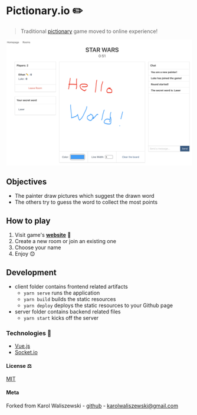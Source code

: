 # Pictionary.io ✏️

> Traditional [pictionary](https://en.wikipedia.org/wiki/Pictionary) game moved to online experience!

![](screenshot.png)

## Objectives
+ The painter draw pictures which suggest the drawn word
+ The others try to guess the word to collect the most points

## How to play
1. Visit game's **[website](https://etuong.github.io/pictionary.io/#/)** 🔗
2. Create a new room or join an existing one
3. Choose your name
4. Enjoy 😊

## Development
- client folder contains frontend related artifacts
  - ```yarn serve``` runs the application
  - ```yarn build``` builds the static resources
  - ```yarn deploy``` deploys the static resources to your Github page
- server folder contains backend related files
  - ```yarn start``` kicks off the server

### Technologies 🔧 
+ [Vue.js](https://vuejs.org/)
+ [Socket.io](https://socket.io/)

#### License ⚖️
[MIT](https://en.wikipedia.org/wiki/MIT_License)


#### Meta
Forked from Karol Waliszewski - [github](https://github.com/Karol-Waliszewski) - [karolwaliszewski@gmail.com](mailto:karolwaliszewski@gmail.com)